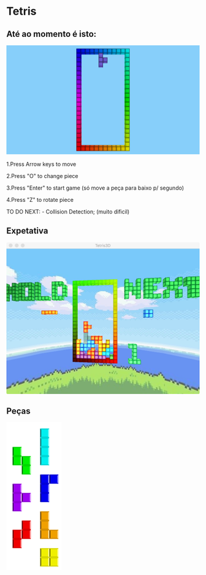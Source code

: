 # Tetris

## Até ao momento é isto:
![status](./textures/status.png "status")

1.Press Arrow keys to move

2.Press "O" to change piece

3.Press "Enter" to start game (só move a peça para baixo p/ segundo)

4.Press "Z" to rotate piece

TO DO NEXT:
	- Collision Detection; (muito dificil)

## Expetativa
![expectation](./textures/expectations.jpeg "expectation")

## Peças
![pieces](./textures/pieces.png "pieces")
